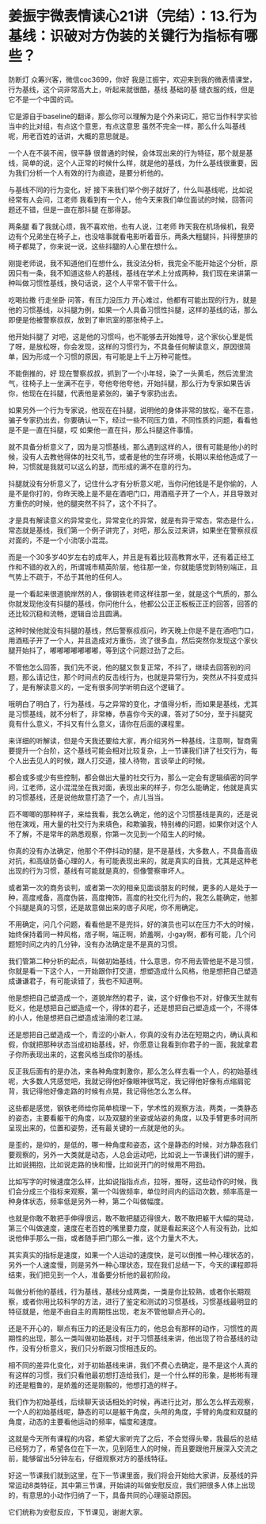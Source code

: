 # 姜振宇微表情读心21讲（完结）：13.行为基线：识破对方伪装的关键行为指标有哪些？

防断灯 众筹兴客，微信coc3699，你好 我是江振宇，欢迎来到我的微表情课堂，行为基线，这个词非常高大上，听起来就很酷，基线 基础的基 缝衣服的线，但是它不是一个中国的词。

它是源自于baseline的翻译，那么你可以理解为是个外来词汇，把它当作科学实验当中的比对组，有点这个意思，有点这意思 虽然不完全一样，那么什么叫基线呢，用老百姓的话讲，大概的意思就是。

一个人在不装不闹，很平静 很普通的时候，会体现出来的行为特征，那个就是基线，简单的说，这个人正常的时候什么样，就是他的基线，为什么基线很重要，因为我们分析一个人有效的行为痕迹，是要分析他的。

与基线不同的行为变化，好 接下来我们举个例子就好了，什么叫基线呢，比如说经常有人会问，江老师 我看到有一个人，他今天来我们单位面试的时候，回答问题还不错，但是一直在那抖腿 在那得瑟。

两条腿 看了我就心烦，我不喜欢他，也有人说，江老师 昨天我在机场候机，我旁边有个兄弟坐在椅子上，也没啥事就看电影听着音乐，两条大粗腿抖，抖得整排的椅子都晃了，你来说一说，这些抖腿的人心里在想什么。

刚提老师说，我不知道他们在想什么，我没法分析，我完全不能开始这个分析，原因只有一条，我不知道这些人的基线，基线在学术上分成两种，我们现在来讲第一种叫做习惯性基线，换句话说，这个人平常不管干什么。

吃喝拉撒 行走坐卧 问答，有压力没压力 开心难过，他都有可能出现的行为，就是他的习惯基线，以抖腿为例，如果一个人具备习惯性抖腿，这样的基线的话，那么即便是他被警察叔叔，放到了审讯室的那张椅子上。

他开始抖腿了 对吧，这是他的习惯吗，也不能够去开始推导，这个家伙心里是慌了呀，是放松呀，你会发现，这样的习惯行为，不具备任何解读意义，原因很简单，因为形成一个习惯的原因，有可能是上千上万种可能性。

不能倒推的，好 现在警察叔叔，抓到了一个小年轻，染了一头黄毛，然后流里流气，往椅子上一坐满不在乎，夸他夸他夸他，开始抖腿，那么行为专家如果告诉你，他现在在抖腿，代表他是紧张的，骗子专家扔出去。

如果另外一个行为专家说，他现在在抖腿，说明他的身体非常的放松，毫不在意，骗子专家扔出去，你要确认一下，经过一些不同压力值，不同性质的问题，看看他是不是一直在抖腿，哎 如果他一直在抖，那么抖腿这件事情。

就不具备分析意义了，因为是习惯基线，那么遇到这样的人，很有可能是他小的时候，没有人去教他得体的社交礼节，或者是他的生存环境，长期以来给他造成了一种，习惯就是我就可以这么的瑟，而形成的满不在意的行为。

抖腿就没有分析意义了，记住什么才有分析意义呢，当你问他钱是不是你偷的，人是不是你打的，你昨天晚上是不是在酒吧门口，用酒瓶子开了一个人，并且导致对方重伤的时候，他的腿突然不抖了，这个不抖了。

才是具有解读意义的异常变化，异常变化的异常，就是有异于常态，常态是什么，常态就是基线，我们第一个例子讲完了，对吧，那么反过来讲，如果坐在警察叔叔对面的，不是一个小流氓小混混。

而是一个30多岁40岁左右的成年人，并且是有着比较高教育水平，还有着正经工作和不错的收入的，所谓城市精英阶层，他往那一坐，你就能感觉到特别端正，且气势上不疏于，不怂于其他的任何人。

是一个看起来很道貌岸然的人，像钢铁老师这样往那一坐，就是这个气质的，那么你就发现他没有抖腿的基线，你问他什么，他都公公正正板板正正的回答，回答的还比较沉稳和流畅，逻辑自洽且圆满。

这种时候他就没有抖腿的基线，然后警察叔叔问，昨天晚上你是不是在酒吧门口，用酒瓶子开了一个人，并且造成对方重伤，流了很多血，然后突然你发现这个家伙腿开始抖了，嘟嘟嘟嘟嘟嘟嘟，等到这个问题过劲了之后。

不管他怎么回答，我们先不说，他的腿又恢复正常，不抖了，继续去回答别的问题，那么请记住，那个时间点的反击线行为，也就是异常行为，突然从不抖变成抖了，是有解读意义的，一定有很多同学听明白这个逻辑了。

哦明白了明白了，行为基线，与之异常的变化，才值得分析，而如果是基线，尤其是习惯基线，就不分析了，非常棒，恭喜你今天的课，答对了50分，至于抖腿究竟有什么意义，不抖又有什么意义，请你在后面的课程里。

来详细的听解读，但是今天我还要给大家，再介绍另外一种基线，注意啊，智商需要提升一个台阶，这个基线可能会相对比较复杂，上一节课我们讲了社交行为，每个人出去见人的时候，跟人打交道，接人待物，言谈举止的时候。

都会或多或少有些控制，都会做出大量的社交行为，那么一定会有逻辑缜密的同学问，江老师，这小混混坐在我对面，表现出来的样子，你怎么能确定，他就是真实的习惯基线，还是说他故意打造了一个，点儿当当。

匹不唧唧的那种样子，来给我看，我怎么确定，他的这个习惯基线是真的，还是说他在演戏，用大量的社交行为来填色，和欺骗我，特别棒的问题，如果你对这个人不了解，不是常年的熟悉观察，你第一次见到一个陌生人的时候。

你真的没有办法确定，他那个不停抖动的腿，是不是基线，大多数人，不具备高级对抗，和高级防备心理的人，有可能表现出来的，就是真实的自我，尤其是这种老出现的行为习惯，基线有可能就是真的，但像警察审坏人。

或者第一次的商务谈判，或者第一次的相亲见面谈朋友的时候，更多的人是处于一种，高度戒备，高度伪装，高度掩饰，高度的社交化行为的，我怎么能确定，他那个抖腿是真的习惯，还是故意做出来的痞子风呢，你不用确定。

不用确定，问几个问题，看看他是不是兜抖，好的演员也可以在压力不大的时候，始终保持着同一种风格，痞子啊，端正啊，娇羞啊，小gay啊，都有可能，几个问题短时间之内的几分钟，没有办法确定是不是真的习惯。

我们管第二种分析的起点，叫做初始基线，什么意思，你不用去管他是不是习惯，你就是看一下这个人，一开始跟你打交道，想塑造成什么风格，他是想把自己塑造成谦谦君子，有可能读错了，我也不知道啊。

他是想把自己塑造成一个，道貌岸然的君子，诶，这个好像也不对，好像天生就有贬义，他是想把自己塑造成一个，得体的君子，还是想把自己塑造成一个，不得体的小人，他是想把自己塑造成油滑的老江湖。

还是想把自己塑造成一个，青涩的小新人，你真的没有办法在短期之内，确认真和假，你就把那种状态当成初始基线，好，你愿意让我看到你君子的一面，我就拿君子你所表现出来的，这套风格当成你的基线。

反正我后面有的是办法，来各种角度刺激你，那么怎么样去看一个人，的初始基线呢，大多数人凭感觉吧，我就记得他好像眼神很笃定，我记得他好像有点缩肩驼背，我记得他好像走路的时候有点晃，我记得他怎么怎么样。

这些都是感觉，钢铁老师给你简单梳理一下，学术性的观察方法，两类，一类静态的姿态，主要看躯干的角度，以及双腿的坐姿或站姿的角度，以及手臂更多时间所呈现出来的，位置和姿势，还有最关键的一点就是他的头。

是歪的，是仰的，是低的，哪一种角度和姿态，这个是静态的时候，对方静态我们要观察的，另外一大类就是动态，人总会运动吧，比如说上一节课我们讲的握手，比如说拥抱，比如说走路的快和慢，比如说开门的时候用不用劲。

比如写字的时候速度怎么样，比如说指指点点，拉呀，推呀，这些动作的时候，我们会分成三个指标来观察，第一个叫做频率，单位时间内的运动次数，频率高是一种身体状态，频率低是另外一种，第二个叫做幅度。

也就是你敢不敢把手伸得很远，敢不敢把腿迈得很大，敢不敢把躯干大幅的晃动，第三个叫做速度，速度在老百姓的嘴里要力度，就是看起来这个人有没有劲，比如说他伸手那么一指，或者随手把门那么一推，这个力量大不大。

其实真实的指标是速度，如果一个人运动的速度快，是可以倒推一种心理状态的，另外一个人速度慢，则是另外一种心理状态，现在我们总结一下，今天的课程即将结束，我们把见到一个人，准备要分析他的最初阶段。

叫做分析他的基线，行为基线，基线分成两类，一类是你比较熟，或者你长期观察，或者你用比较科学的方法，进行了鉴定和测试的习惯基线，习惯基线最明显的特征就是，他是不由自主的周期性出现，老友不管他聊点开心的。

还是不开心的，聊点有压力的还是没有压力的，他总会有那样的动作，习惯性的周期性的出现，那么一类叫做初始基线，对于习惯基线来讲，他出现了符合基线的动作，没有分析意义，我们只分析跟习惯相违反的。

相不同的差异化变化，对于初始基线来讲，我们不费心去确定，是不是这个人真的有这样的习惯，我们只看他最初想打造给我们，是一个什么样的形象，是彬彬有理的还是粗鲁的，是娇羞的还是刚毅的，他想打造的样子。

我们作为初始基线，后续聊天谈话相处的时候，再进行比对，那么怎么样去观察，一个人的初始基线呢，静态的可以是躯干角度，头颅的角度，手臂的角度和双腿的角度，动态的主要看他运动的频率，幅度和速度。

这就是今天所有课程的内容，希望大家听完了之后，不会觉得头晕，我最后的总结已经努力了，希望各位在下一次，见到陌生人的时候，而且要跟他开展深入交流之前，能够留出5分钟左右，仔细观察对方的基线特征。

好这一节课我们就到这里，在下一节课里面，我们将会开始给大家讲，反基线的异常运动8类特征，其中第三节课，开始讲的叫做安慰反应，我们把很多人体上出现的，有意思的小动作归纳了一下，具备共同的心理驱动原因。

它们统称为安慰反应，下节课见，谢谢大家。